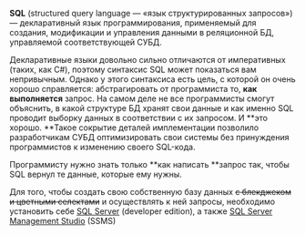 **SQL** \(structured query language — «язык структурированных запросов»\) — декларативный язык программирования, применяемый для создания, модификации и управления данными в реляционной БД, управляемой соответствующей СУБД.

Декларативные языки довольно сильно отличаются от императивных \(таких, как C\#\), поэтому синтаксис SQL может показаться вам непривычным. Однако у этого синтаксиса есть цель, с которой он очень хорошо справляется: абстрагировать от программиста то, **как выполняется** запрос. На самом деле не все программисты смогут объяснить, в какой структуре БД хранят свои данные и как именно SQL проводит выборку данных в соответствии с их запросом. И **это хорошо. **Такое сокрытие деталей имплементации позволило разработчикам СУБД оптимизировать свои системы без принуждения программистов к изменению своего SQL-кода.

Программисту нужно знать только **как написать **запрос так, чтобы SQL вернул те данные, которые ему нужны.

Для того, чтобы создать свою собственную базу данных ~~с блекджеком и цветными селектами~~ и осуществлять к ней запросы, необходимо установить себе [SQL Server](https://www.microsoft.com/en-us/sql-server/sql-server-downloads) \(developer edition\), а также [SQL Server Management Studio](https://docs.microsoft.com/en-us/sql/ssms/download-sql-server-management-studio-ssms) \(SSMS\)

